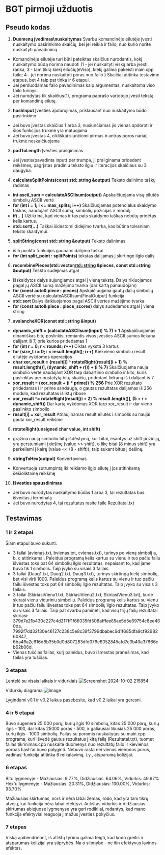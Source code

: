# BGT pirmoji užduotis

## Pseudo kodas

1. **Duomenų įvedimas\nuskaitymas** Svarbu komandinėje eilutėje įvesti nuskaitymo pasirinkimo skaičių, bei jei reikia ir failo, nuo kurio norite nuskaityti pavadinimą
  -  Komandinėje eilutėje turi būti pateiktas skaičius nurodantis, kokį nuskaitymo būdą norima naudoti (1 - jei nuskaityti viską arba įvesti ranka; 3 - tam tikrą kiekį eilučių(eViso), kiekį galima pakeisti main.cpp faile; 4 - jei norima nuskaityti poras nuo failo ) Skaičiai atitinka testavimo etapus, bet 4 taip pat tinka ir 6 etapui.
  -  Jei perduodamas failo pavadinimas kaip argumentas, nuskaitoma viso failo turinys.
  -  Jei nurodytas tik skaičius(1), programa paprašo vartotojo įvesti tekstą per komandinę eilutę.

2. **hashInput** Įvesties apdorojimas, priklausant nuo nuskaitymo būdo pasirinkimo 
  - Jei buvo įvestas skaičius 1 arba 3, nusiunčiamas jis vienas apdoroti ir šios funkcijos trukmė yra matuojama
  - Jei buvo įvestas 4, cikliškai siunčiomi pirmas ir antras poros nariai, trukmė neskaičiuojama
    
3.  **padToLength** Įvesties prailginimas
  - Jei įvestis(pavadinta input) per trumpa, ji prailginama pridedant reikšmes, pagrįstas pradiniu teksto ilgiu ir iteracijos skaičiaus su 3 daugyba.

4. **calculateSplitPoints(const std::string &output)** Teksto dalinimo taškų radimas
  - **int ascii_sum = calculateASCIIsum(output)** Apskaičiuojama visų eilutės simbolių ASCII vertė
  - **for (int i = 1; i <= max_splits; i++)** Skaičiuojamas potencialus skaidymo taškas, naudojant ASCII sumą, simbolių pozicijas ir modulį.
  - **if(...)**  Užtikrina, kad vienas ir tas pats skaidymo taškas nebūtų pridėtas kelis kartus.
  - **std::sort(...)**  Taškai išdėstomi didėjimo tvarka, kas būtina tolesniam teksto skaidymui.
    
5. **splitString(const std::string &output)** Teksto dalinimas
  - iš 5 punkto funkcijos gaunami dalijimo taškai
  - **for (int split_point : splitPoints)** tekstas dalijamas į skirtingo ilgio dalis
    
6. **recombinePieces(std::vector<std::string> &pieces, const std::string &output)** Teskto sudėjimas atgal
  - Išskaidytos dalys sujungiamos atgal į vieną tekstą. Dalys rikiuojamos pagal jų ASCII sumą mažėjimo tvarka (dar kartą panaudojam)
  - **for (const auto& piece : pieces)** Apskaičiuojama gautų dalių simbolių ASCII vertė su calculateASCIIsum(FinalOutput) funkcija
  - **std::sort** Dalys išrikiuojamos pagal ASCII vertes mažėjimo tvarka
  - **for (const auto& piece : piece_scores)** dalys sudedamos atgal į viena string
    
7. **avalancheXOR(const std::string &input)**
  - **dynamic_shift = (calculateASCIIsum(input) % 7) + 1** Apskaičiuojamas dinamiškas bitų poslinkis, remiantis visos įvesties ASCII sumos liekana dalijant iš 7, prie kurios pridedamas 1
  - **for (int r = 0; r < rounds; r++)** Ciklas vyksta 3 kartus
  - **for (size_t i = 0; i < result.length(); i++)** Kiekvieno simbolio result eilutėje vykdomos operacijos
  - **char xor_result = (result[i] ^ rotateRight(result[(i + 1) % result.length()], (dynamic_shift + r))) + (i % 7)** Skaičiuojama nauja simbolio vertė naudojant XOR tarp dabartinio simbolio ir kito, kuris paslinktas per nustatytą bitų skaičių, pridedant liekaną iš i dalijant iš 7
  - **xor_result = (xor_result + (i * prime)) % 256**  Prie XOR rezultato pridedamas i ir prime sandauga, o gautas rezultatas dalijamas iš 256 modulo,  kad rezultatas išliktų ribose
  - **xor_result ^= rotateRight(result[(i + 2) % result.length()], (5 + r + dynamic_shift))** Dar kartą vykdomas XOR tarp xor_result ir dar vieno paslinkto simbolio
  - **result[i] = xor_result** Atnaujinamas result eilutės i simbolis su naujai gauta xor_result reikšme
    
8. **rotateRight(unsigned char value, int shift)**
  - grąžina naują simbolio bitų išdėstymą, kur bitai, esantys už shift pozicijų, yra perstumiami į dešinę (value >> shift), o likę bitai (8 minus shift) yra perkeliami į kairę (value << (8 - shift)), taip sukant bitus į dešinę.
    
9. **stringToHex(output)** Konvertavimas
  - Konvertuoja sutrumpintą iki reikiamo ilgio eilutę į jos atitinkamą šešioliktainę reikšmę
    
10. **Išvesties spausdinimas**
  - Jei buvo nurodytas nuskaitymo būdas 1 arba 3, tai rezultatas bus išvestas į terminalą
  - Jei buvo nurodytas 4, tai rezultatus rasite faile Rezultatai.txt
    

## Testavimas

  ### 1 ir 2 etapai
  Šiam etapui buvo sukurti:
  - 3 failai (avienas.txt, bvienas.txt, cvienas.txt), turinys po vieną simbolį a, b, c atitinkamai. Paleidus programą kelis kartus su vienu ir tuo pačiu failu išvestas toks pat 64 simbolių ilgio rezultatas, nepaisant to, kad jame buvo tik 1 simbolis. Taip įvyko su visais 3 failais.
  - 3 failai (Daug1.txt, Daug2.txt, Daug3.txt), turinys skirtingą kiekį simbolių, bet visi virš 1000. Paleidus programą kelis kartus su vienu ir tuo pačiu failu išvestas toks pat 64 simbolių ilgio rezultatas. Taip įvyko su visais 3 failais.
  - 3 failai (SkiriasiVienu1.txt, SkiriasiVienu2.txt, SkiriasiVienu3.txt), kurie skirasi vienu viduriniu simboliu. Paleidus programą kelis kartus su vienu ir tuo pačiu failu išvestas toks pat 64 simbolių ilgio rezultatas. Taip įvyko su visais 3 failais. Taip pat svarbu paminėti, kad visų trijų failų         rezultatai skiriasi: 379d7e21b430c227c4d217ff1f66035fd508afffee85ae5d5e69754c8ee460da, 7992f7dd32f30e46127c238c5e8c39f3799dbabec6d1f685dfa9cf9298260847, 6ba46a2e616d8b35b0d0d807283dfd076e8052845afd7e3b40a37666cb62b06d.
  - Vienas tuščias failas, kurį paleidus, buvo išmestas pranešimas, kad failas yra tuščias.
  
  ### 3 etapas

  Lentelė su visais laikais ir vidurkiais
 ![Screenshot 2024-10-02 215854](https://github.com/user-attachments/assets/cdaec3e6-d966-4aa2-91f3-a0ae3ea77416)


  Vidurkių diagrama 
![image](https://github.com/user-attachments/assets/aedf9379-b7a6-495a-a1e9-ee74badaa8e0)

Lygindami v0.1 ir v0.2 laikus pasebėsite, kad v0.2 laikai yra geresni.

  ### 4 ir 5 etapai
  Buvo sugenera 25 000 porų, kurių ilgis 10 simbolių, kitas 25 000 porų, kurių ilgis - 100, dar kitas 25000 poras - 500, ir galiausiai likusias 25 000 poras, kurių ilgis - 1000 simbolių. Failas su poromis nuskaitytas su main.cpp programa, kuri išvedė gautus rezultatus į kitą failą (Rezultatai.txt), tuomet failas tikrinimas.cpp nuskaitė duomenys nuo rezultatų failo ir kievienos poroas hash'ai buvo palyginti. Nebuvo rasta nei vienos vienodos poros, vadinasi funkcija atitinka 6 reikalavimą, t.y., atsparumą kolizijai. 
  
  ### 6 etapas
Bitu lygmenyje - Mažiausias: 9.77%, Didžiausias: 64.06%, Vidurkis: 49.97% 
Hex'u lygmenyje - Mažiausias: 20.31%, Didžiausias: 100.00%, Vidurkis: 93.70%

Mažiausias skirtumas, nors ir nėra labai žemas, rodo, kad yra tam tikrų atvejų, kai funkcija nėra labai efektyvi.
Aukštas vidurkis ir didžiausias skirtumas abiejuose lygmenyse yra geri rodikliai, rodantys, kad mano funkcija efektyviai reaguoja į mažus įvesties pokyčius.

  
  ### 7 etapas
Viską apibendrinant, iš atliktų tyrimu galima teigti, kad kodo greitis ir atsparumas kolizijai yra stiprybės. Na o silpnybė - ne itin efektyvus lavinos efektas.
